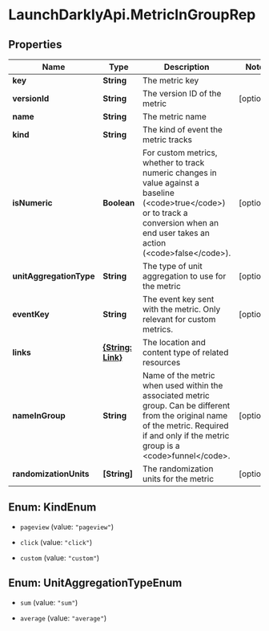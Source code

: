 # LaunchDarklyApi.MetricInGroupRep

## Properties

Name | Type | Description | Notes
------------ | ------------- | ------------- | -------------
**key** | **String** | The metric key | 
**versionId** | **String** | The version ID of the metric | [optional] 
**name** | **String** | The metric name | 
**kind** | **String** | The kind of event the metric tracks | 
**isNumeric** | **Boolean** | For custom metrics, whether to track numeric changes in value against a baseline (&lt;code&gt;true&lt;/code&gt;) or to track a conversion when an end user takes an action (&lt;code&gt;false&lt;/code&gt;). | [optional] 
**unitAggregationType** | **String** | The type of unit aggregation to use for the metric | [optional] 
**eventKey** | **String** | The event key sent with the metric. Only relevant for custom metrics. | [optional] 
**links** | [**{String: Link}**](Link.md) | The location and content type of related resources | 
**nameInGroup** | **String** | Name of the metric when used within the associated metric group. Can be different from the original name of the metric. Required if and only if the metric group is a &lt;code&gt;funnel&lt;/code&gt;. | [optional] 
**randomizationUnits** | **[String]** | The randomization units for the metric | [optional] 



## Enum: KindEnum


* `pageview` (value: `"pageview"`)

* `click` (value: `"click"`)

* `custom` (value: `"custom"`)





## Enum: UnitAggregationTypeEnum


* `sum` (value: `"sum"`)

* `average` (value: `"average"`)




